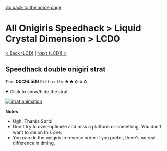 [Go back to the home page](https://github.com/Doublevil/scbspeedrun)

# All Onigiris Speedhack > Liquid Crystal Dimension > LCD0

[< Back (LCD)](https://github.com/Doublevil/scbspeedrun/blob/main/levels/arb_sh/LCD/LCD.md) | [Next (LCD1) >](https://github.com/Doublevil/scbspeedrun/blob/main/levels/arb_sh/LCD/LCD1.md)

## Speedhack double onigiri strat

`Time` **00:26.500** `Difficulty` ★★☆☆☆
<details open>
  <summary>Click to show/hide the strat</summary>

  [![Strat animation](https://github.com/Doublevil/scbspeedrun/blob/main/media/levels/LCD/LCD0_S_DoubleOnigiri.webp)](https://github.com/Doublevil/scbspeedrun/blob/main/media/levels/LCD/LCD0_S_DoubleOnigiri.mp4?raw=true)

  **Notes**
  - Ugh. Thanks Sørb!
  - Don't try to over-optimize and miss a platform or something. You don't want to die on this one.
  - You can do the onigiris in reverse order if you prefer, there's no real difference in timing.
</details>
